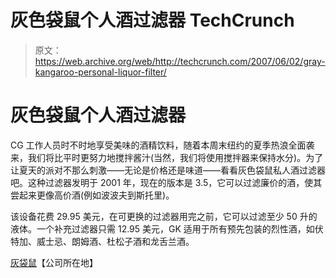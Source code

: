 # 灰色袋鼠个人酒过滤器 TechCrunch

> 原文：<https://web.archive.org/web/http://techcrunch.com/2007/06/02/gray-kangaroo-personal-liquor-filter/>

# 灰色袋鼠个人酒过滤器

CG 工作人员时不时地享受美味的酒精饮料，随着本周末纽约的夏季热浪全面袭来，我们将比平时更努力地搅拌酱汁(当然，我们将使用搅拌器来保持水分)。为了让夏天的派对不那么刺激——无论是价格还是味道——看看灰色袋鼠私人酒过滤器吧。这种过滤器发明于 2001 年，现在的版本是 3.5，它可以过滤廉价的酒，使其尝起来更像高价酒(例如波波夫到斯托里)。

该设备花费 29.95 美元，在可更换的过滤器用完之前，它可以过滤至少 50 升的液体。一个补充过滤器只需 12.95 美元，GK 适用于所有预先包装的烈性酒，如伏特加、威士忌、朗姆酒、杜松子酒和龙舌兰酒。

[灰袋鼠](https://web.archive.org/web/20201026005145/http://graykangaroo.com/)【公司所在地】